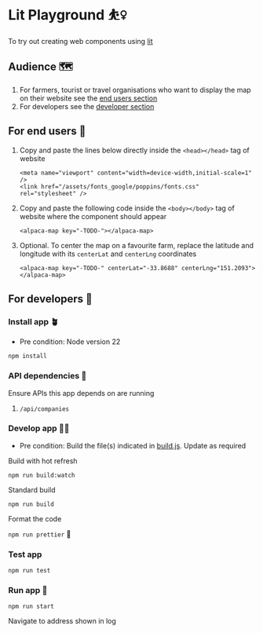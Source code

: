 # Lit Playground ⛹️‍♀️

To try out creating web components using [lit](https://lit.dev/)

## Audience 🗺️

1. For farmers, tourist or travel organisations who want to display the map on their website see the [end users section](#for-end-users)
1. For developers see the [developer section](#for-developers)

## For end users 🪩

1. Copy and paste the lines below directly inside the `<head></head>` tag of website

   ```
   <meta name="viewport" content="width=device-width,initial-scale=1" />
   <link href="/assets/fonts_google/poppins/fonts.css" rel="stylesheet" />
   ```

1. Copy and paste the following code inside the `<body></body>` tag of website where the component should appear

   ```
   <alpaca-map key="-TODO-"></alpaca-map>
   ```

1. Optional. To center the map on a favourite farm, replace the latitude and longitude with its `centerLat` and `centerLng` coordinates

   ```
   <alpaca-map key="-TODO-" centerLat="-33.8688" centerLng="151.2093"></alpaca-map>
   ```

## For developers 🤖

### Install app 🪴

- Pre condition: Node version 22

`npm install`

### API dependencies 🔗

Ensure APIs this app depends on are running

1. `/api/companies`

### Develop app 👷‍♀️

- Pre condition: Build the file(s) indicated in [build.js](build.js). Update as required

Build with hot refresh

`npm run build:watch`

Standard build

`npm run build`

Format the code

`npm run prettier`
🧪

### Test app

`npm run test`

### Run app 🚀

`npm run start`

Navigate to address shown in log
